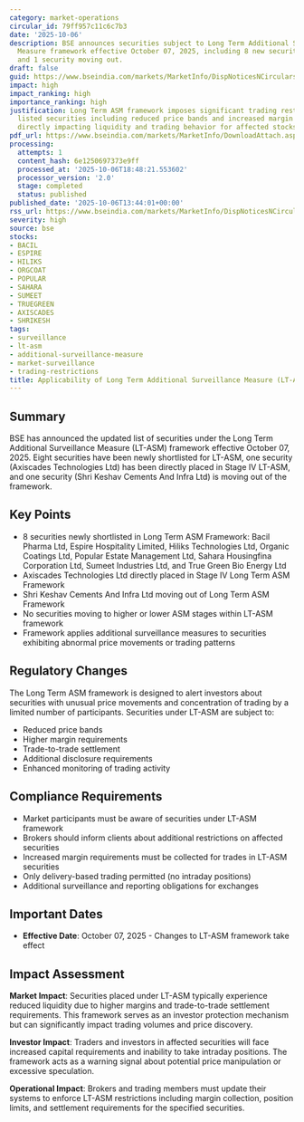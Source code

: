 ```yaml
---
category: market-operations
circular_id: 79ff957c11c6c7b3
date: '2025-10-06'
description: BSE announces securities subject to Long Term Additional Surveillance
  Measure framework effective October 07, 2025, including 8 new securities in LT-ASM
  and 1 security moving out.
draft: false
guid: https://www.bseindia.com/markets/MarketInfo/DispNoticesNCirculars.aspx?Noticeid={A3D3F86D-A8E9-4C23-A9B0-66AAFF47DFE3}&noticeno=20251006-47&dt=10/06/2025&icount=47&totcount=69&flag=0
impact: high
impact_ranking: high
importance_ranking: high
justification: Long Term ASM framework imposes significant trading restrictions on
  listed securities including reduced price bands and increased margin requirements,
  directly impacting liquidity and trading behavior for affected stocks.
pdf_url: https://www.bseindia.com/markets/MarketInfo/DownloadAttach.aspx?id=20251006-47&attachedId=256ea9ae-aad0-4f51-85d7-a32bf09a27e4
processing:
  attempts: 1
  content_hash: 6e1250697373e9ff
  processed_at: '2025-10-06T18:48:21.553602'
  processor_version: '2.0'
  stage: completed
  status: published
published_date: '2025-10-06T13:44:01+00:00'
rss_url: https://www.bseindia.com/markets/MarketInfo/DispNoticesNCirculars.aspx?Noticeid={A3D3F86D-A8E9-4C23-A9B0-66AAFF47DFE3}&noticeno=20251006-47&dt=10/06/2025&icount=47&totcount=69&flag=0
severity: high
source: bse
stocks:
- BACIL
- ESPIRE
- HILIKS
- ORGCOAT
- POPULAR
- SAHARA
- SUMEET
- TRUEGREEN
- AXISCADES
- SHRIKESH
tags:
- surveillance
- lt-asm
- additional-surveillance-measure
- market-surveillance
- trading-restrictions
title: Applicability of Long Term Additional Surveillance Measure (LT-ASM)
---
```


## Summary

BSE has announced the updated list of securities under the Long Term Additional Surveillance Measure (LT-ASM) framework effective October 07, 2025. Eight securities have been newly shortlisted for LT-ASM, one security (Axiscades Technologies Ltd) has been directly placed in Stage IV LT-ASM, and one security (Shri Keshav Cements And Infra Ltd) is moving out of the framework.

## Key Points

- 8 securities newly shortlisted in Long Term ASM Framework: Bacil Pharma Ltd, Espire Hospitality Limited, Hiliks Technologies Ltd, Organic Coatings Ltd, Popular Estate Management Ltd, Sahara Housingfina Corporation Ltd, Sumeet Industries Ltd, and True Green Bio Energy Ltd
- Axiscades Technologies Ltd directly placed in Stage IV Long Term ASM Framework
- Shri Keshav Cements And Infra Ltd moving out of Long Term ASM Framework
- No securities moving to higher or lower ASM stages within LT-ASM framework
- Framework applies additional surveillance measures to securities exhibiting abnormal price movements or trading patterns

## Regulatory Changes

The Long Term ASM framework is designed to alert investors about securities with unusual price movements and concentration of trading by a limited number of participants. Securities under LT-ASM are subject to:

- Reduced price bands
- Higher margin requirements
- Trade-to-trade settlement
- Additional disclosure requirements
- Enhanced monitoring of trading activity

## Compliance Requirements

- Market participants must be aware of securities under LT-ASM framework
- Brokers should inform clients about additional restrictions on affected securities
- Increased margin requirements must be collected for trades in LT-ASM securities
- Only delivery-based trading permitted (no intraday positions)
- Additional surveillance and reporting obligations for exchanges

## Important Dates

- **Effective Date**: October 07, 2025 - Changes to LT-ASM framework take effect

## Impact Assessment

**Market Impact**: Securities placed under LT-ASM typically experience reduced liquidity due to higher margins and trade-to-trade settlement requirements. This framework serves as an investor protection mechanism but can significantly impact trading volumes and price discovery.

**Investor Impact**: Traders and investors in affected securities will face increased capital requirements and inability to take intraday positions. The framework acts as a warning signal about potential price manipulation or excessive speculation.

**Operational Impact**: Brokers and trading members must update their systems to enforce LT-ASM restrictions including margin collection, position limits, and settlement requirements for the specified securities.